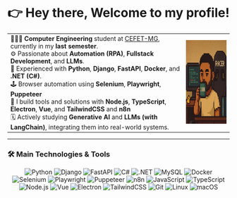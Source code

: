 <div align="center">
 <h1> 
  👉  Hey there, Welcome to my profile! 
 </h1> 
</div>

<table>
<tr>
 <td>
 👨🏽‍💻 <strong>Computer Engineering</strong> student at <a href="https://www.cefetmg.br/home/">CEFET-MG</a>, currently in my <strong>last semester</strong>.<br>
 ⚙️ Passionate about <strong>Automation (RPA)</strong>, <strong>Fullstack Development</strong>, and <strong>LLMs</strong>.<br>
 🚀 Experienced with <strong>Python</strong>, <strong>Django</strong>, <strong>FastAPI</strong>, <strong>Docker</strong>, and <strong>.NET (C#)</strong>.<br>
 🕹️ Browser automation using <strong>Selenium</strong>, <strong>Playwright</strong>, <strong>Puppeteer</strong><br>
 🧠 I build tools and solutions with <strong>Node.js</strong>, <strong>TypeScript</strong>, <strong>Electron</strong>, <strong>Vue</strong>, and <strong>TailwindCSS</strong> and <strong>n8n</strong><br>
 🗓️ Actively studying <strong>Generative AI</strong> and <strong>LLMs (with LangChain)</strong>, integrating them into real-world systems.<br>
 </td>
 <td>
  <img src="./assets/gabriel-office.png" height="190">
 </td>
</tr>
</table>

---

### 🛠️ Main Technologies & Tools

<div align="center">
 
<!-- Backend -->
<img height="40" src="https://cdn.jsdelivr.net/gh/devicons/devicon/icons/python/python-original.svg" alt="Python" />
<img height="40" src="https://cdn.jsdelivr.net/gh/devicons/devicon/icons/django/django-plain.svg" alt="Django" />
<img height="40" src="https://cdn.jsdelivr.net/gh/devicons/devicon/icons/fastapi/fastapi-original.svg" alt="FastAPI" />
<img height="40" src="https://cdn.jsdelivr.net/gh/devicons/devicon/icons/csharp/csharp-original.svg" alt="C#" />
<img height="40" src="https://cdn.jsdelivr.net/gh/devicons/devicon/icons/dot-net/dot-net-original.svg" alt=".NET" />
<img height="40" src="https://cdn.jsdelivr.net/gh/devicons/devicon/icons/mysql/mysql-original.svg" alt="MySQL" />
<img height="40" src="https://cdn.jsdelivr.net/gh/devicons/devicon/icons/docker/docker-original.svg" alt="Docker" />

<!-- Automation -->
<img height="40" src="https://cdn.jsdelivr.net/gh/devicons/devicon/icons/selenium/selenium-original.svg" alt="Selenium" />
<img height="40" src="https://playwright.dev/img/playwright-logo.svg" alt="Playwright" />
<img height="40" src="https://avatars.githubusercontent.com/u/6906516?s=200&v=4" alt="Puppeteer" />
<img height="35" width="45" src="https://docs.n8n.io/_images/n8n-docs-icon.svg" alt="n8n" />

<!-- Frontend / Desktop -->
<img height="40" src="https://cdn.jsdelivr.net/gh/devicons/devicon/icons/javascript/javascript-original.svg" alt="JavaScript" />
<img height="40" src="https://cdn.jsdelivr.net/gh/devicons/devicon/icons/typescript/typescript-original.svg" alt="TypeScript" />
<img height="40" src="https://cdn.jsdelivr.net/gh/devicons/devicon/icons/nodejs/nodejs-original.svg" alt="Node.js" />
<img height="40" src="https://cdn.jsdelivr.net/gh/devicons/devicon/icons/vuejs/vuejs-original.svg" alt="Vue" />
<img height="40" src="https://cdn.jsdelivr.net/gh/devicons/devicon/icons/electron/electron-original.svg" alt="Electron" />
<img height="35" src="https://upload.wikimedia.org/wikipedia/commons/d/d5/Tailwind_CSS_Logo.svg" alt="TailwindCSS" />


<!-- Extras -->
<img height="40" src="https://cdn.jsdelivr.net/gh/devicons/devicon/icons/git/git-original.svg" alt="Git" />
<img height="40" src="https://cdn.jsdelivr.net/gh/devicons/devicon/icons/linux/linux-original.svg" alt="Linux" />
<img height="40" src="https://cdn.jsdelivr.net/gh/devicons/devicon/icons/apple/apple-original.svg" alt="macOS" />
</div>








